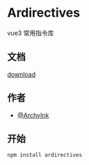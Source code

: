 # Ardirectives

vue3 常用指令库

## 文档

[download](./src/download/README.md)


## 作者

- [@ArchyInk](https://gitee.com/archyInk)


## 开始

`npm install ardirectives` 
